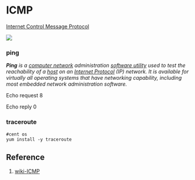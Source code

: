 # ICMP

[Internet Control Message Protocol](https://en.wikipedia.org/wiki/Internet_Control_Message_Protocol)



![](https://upload.wikimedia.org/wikipedia/commons/thumb/e/e1/ICMP_header_-_General-en.svg/2560px-ICMP_header_-_General-en.svg.png)



### ping

_**Ping** is a [computer network](https://en.wikipedia.org/wiki/Computer_network) administration [software utility](https://en.wikipedia.org/wiki/Utility_software) used to test the reachability of a [host](https://en.wikipedia.org/wiki/Host_(network)) on an [Internet Protocol](https://en.wikipedia.org/wiki/Internet_Protocol) (IP) network. It is available for virtually all operating systems that have networking capability, including most embedded network administration software._

Echo request    8

Echo reply  0





### traceroute



```shell
#cent os
yum install -y traceroute
```



## Reference

1. [wiki-ICMP](https://en.wikipedia.org/wiki/Internet_Control_Message_Protocol)

